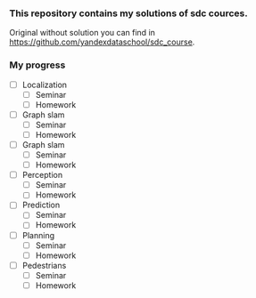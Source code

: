 ### This repository contains my solutions of sdc cources.

Original without solution you can find in https://github.com/yandexdataschool/sdc_course.

### My progress
* [ ] Localization
  * [ ] Seminar
  * [ ] Homework
  
* [ ] Graph slam
  * [ ] Seminar
  * [ ] Homework  
  
* [ ] Graph slam
  * [ ] Seminar
  * [ ] Homework 
  
* [ ] Perception
  * [ ] Seminar
  * [ ] Homework 
  
* [ ] Prediction
  * [ ] Seminar
  * [ ] Homework 
  
* [ ] Planning
  * [ ] Seminar
  * [ ] Homework 
  
* [ ] Pedestrians
  * [ ] Seminar
  * [ ] Homework 
